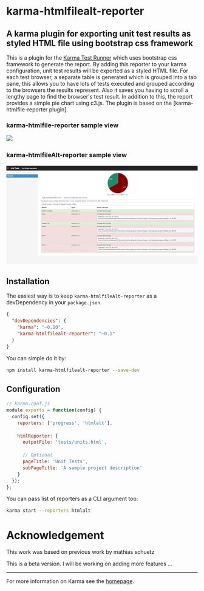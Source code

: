 karma-htmlfilealt-reporter
=======================
   
## A karma plugin for exporting unit test results as styled HTML file using bootstrap css framework

This is a plugin for the [Karma Test Runner] which uses bootstrap css framework to generate the report. By adding this reporter to your karma configuration, unit test results will be exported as a styled HTML file. For each test browser, a separate table is generated which is grouped into a tab pane, this allows you to have lots of tests executed and grouped according to the browsers the results represent. Also it saves you having to scroll a lengthy page to find the browser's test result. In addition to this, the report provides a simple pie chart using c3.js. The plugin is  based on the [karma-htmlfile-reporter plugin].


### karma-htmlfile-reporter sample view
<img src="http://matthias-schuetz.github.io/karma-htmlfile-reporter/karma-htmlfile-reporter.png" />

### karma-htmlfileAlt-reporter sample view
<img src="./karma-htmlalt-reporter.png" />

## Installation

The easiest way is to keep `karma-htmlfileAlt-reporter` as a devDependency in your `package.json`.
```json
{
  "devDependencies": {
    "karma": "~0.10",
    "karma-htmlfilealt-reporter": "~0.1"
  }
}
```

You can simple do it by:
```bash
npm install karma-htmlfilealt-reporter --save-dev
```

## Configuration
```js
// karma.conf.js
module.exports = function(config) {
  config.set({
    reporters: ['progress', 'htmlalt'],

    htmlReporter: {
      outputFile: 'tests/units.html',
			
      // Optional
      pageTitle: 'Unit Tests',
      subPageTitle: 'A sample project description'
    }
  });
};
```

You can pass list of reporters as a CLI argument too:
```bash
karma start --reporters htmlalt
```

Acknowledgement
================
This work was based on previous work by mathias schuetz

This is a beta version. I will be working on adding more features ...

----

For more information on Karma see the [homepage].

[Karma Test Runner]: https://github.com/karma-runner/karma
[karma-junit-reporter plugin]: https://github.com/karma-runner/karma-junit-reporter
[homepage]: http://karma-runner.github.com
